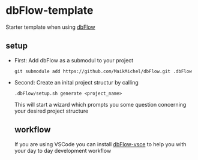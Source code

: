# dbFlow-template
Starter template when using [dbFlow](https://github.com/MaikMichel/dbFlow)

## setup

- First: Add dbFlow as a submodul to your project
  ```
  git submodule add https://github.com/MaikMichel/dbFlow.git .dbFlow
  ```
- Second: Create an inital project structur by calling
  ```
  .dbFlow/setup.sh generate <project_name>
  ```
  This will start a wizard which prompts you some question concerning your desired project structure
  
  
  ## workflow
  
  If you are using VSCode you can install [dbFlow-vsce](https://marketplace.visualstudio.com/items?itemName=MaikMichel.dbflow) to help you with your day to day development workflow
